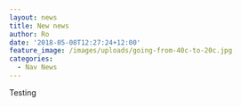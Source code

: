 ```yaml
---
layout: news
title: New news
author: Ro
date: '2018-05-08T12:27:24+12:00'
feature_image: /images/uploads/going-from-40c-to-20c.jpg
categories:
  - Nav News
---
```

Testing
